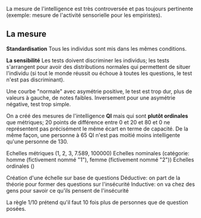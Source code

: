 La mesure de l'intelligence est très controversée et pas toujours pertinente (exemple: mesure de l'activité sensorielle pour les empiristes).

## La mesure
**Standardisation**
Tous les individus sont mis dans les mêmes conditions. 

**La sensibilité**
Les tests doivent discriminer les individus; les tests s'arrangent pour avoir des distributions normales qui permettent de situer l'individu (si tout le monde réussit ou échoue à toutes les questions, le test n'est pas discriminant).

Une courbe "normale" avec asymétrie positive, le test est trop dur, plus de valeurs à gauche, de notes faibles. Inversement pour une asymétrie négative, test trop simple.

On a créé des mesures de l'intelligence **QI** mais qui sont **plutôt ordinales** que métriques; 20 points de différence entre 0 et 20 et 80 et 0 ne représentent pas précisément le même écart en terme de capacité. De la même façon, une personne à 65 QI n'est pas moitié moins intelligente qu'une personne de 130.

Echelles métriques (1, 2, 3, 7.589, 100000)
Echelles nominales (catégorie: homme (fictivement nommé "1"), femme (fictivement nommé "2"))
Echelles ordinales ()

Création d'une échelle sur base de questions
Déductive: on part de la théorie pour former des questions sur l'insécurité
Inductive: on va chez des gens pour savoir ce qu'ils pensent de l'insécurité

La règle 1/10 prétend qu'il faut 10 fois plus de personnes que de question posées. 



